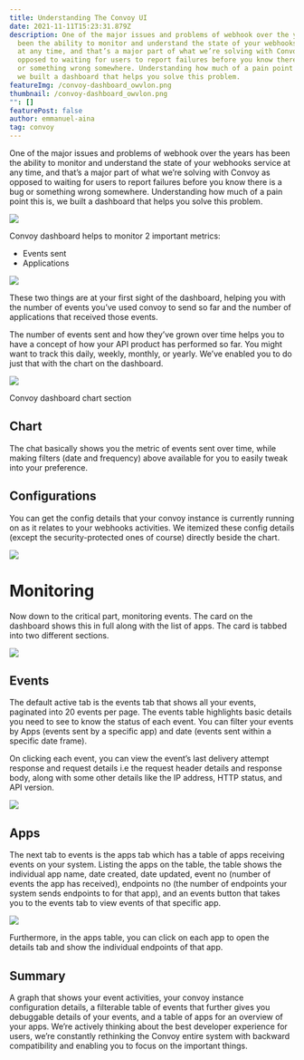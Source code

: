 ```yaml
---
title: Understanding The Convoy UI
date: 2021-11-11T15:23:31.879Z
description: One of the major issues and problems of webhook over the years has
  been the ability to monitor and understand the state of your webhooks service
  at any time, and that’s a major part of what we’re solving with Convoy as
  opposed to waiting for users to report failures before you know there is a bug
  or something wrong somewhere. Understanding how much of a pain point this is,
  we built a dashboard that helps you solve this problem.
featureImg: /convoy-dashboard_owvlon.png
thumbnail: /convoy-dashboard_owvlon.png
"": []
featurePost: false
author: emmanuel-aina
tag: convoy
---
```

One of the major issues and problems of webhook over the years has been the ability to monitor and understand the state of your webhooks service at any time, and that’s a major part of what we’re solving with Convoy as opposed to waiting for users to report failures before you know there is a bug or something wrong somewhere. Understanding how much of a pain point this is, we built a dashboard that helps you solve this problem.

![](https://miro.medium.com/max/1400/1*OtJBG3ykPyBsUMtPGJ9T6A.png)

Convoy dashboard helps to monitor 2 important metrics:

* Events sent
* Applications

![](https://miro.medium.com/max/1400/1*nueVgbjiVigwQMx6jHDNoQ.png)

These two things are at your first sight of the dashboard, helping you with the number of events you’ve used convoy to send so far and the number of applications that received those events.

The number of events sent and how they’ve grown over time helps you to have a concept of how your API product has performed so far. You might want to track this daily, weekly, monthly, or yearly. We’ve enabled you to do just that with the chart on the dashboard.

![](https://miro.medium.com/max/1200/1*IXHihGc6Nj7dFequeXqHYg.gif)

Convoy dashboard chart section

## Chart

The chat basically shows you the metric of events sent over time, while making filters (date and frequency) above available for you to easily tweak into your preference.

## Configurations

You can get the config details that your convoy instance is currently running on as it relates to your webhooks activities. We itemized these config details (except the security-protected ones of course) directly beside the chart.

![](https://miro.medium.com/max/1400/1*-23sI6Y7mhhxTO25pTELoA.png)

# Monitoring

Now down to the critical part, monitoring events. The card on the dashboard shows this in full along with the list of apps. The card is tabbed into two different sections.

![](https://miro.medium.com/max/1400/1*znplvJYC5ZkOxpaZFeLYwA.png)

## Events

The default active tab is the events tab that shows all your events, paginated into 20 events per page. The events table highlights basic details you need to see to know the status of each event. You can filter your events by Apps (events sent by a specific app) and date (events sent within a specific date frame).

On clicking each event, you can view the event’s last delivery attempt response and request details i.e the request header details and response body, along with some other details like the IP address, HTTP status, and API version.

![](https://miro.medium.com/max/1200/1*1o7Ipg1s1oLVe9js1Z3Xhg.gif)

## Apps

The next tab to events is the apps tab which has a table of apps receiving events on your system. Listing the apps on the table, the table shows the individual app name, date created, date updated, event no (number of events the app has received), endpoints no (the number of endpoints your system sends endpoints to for that app), and an events button that takes you to the events tab to view events of that specific app.

![](https://miro.medium.com/max/1400/1*d4BS1GSet58HaEyZtncg9Q.png)

Furthermore, in the apps table, you can click on each app to open the details tab and show the individual endpoints of that app.

## Summary

A graph that shows your event activities, your convoy instance configuration details, a filterable table of events that further gives you debuggable details of your events, and a table of apps for an overview of your apps. We’re actively thinking about the best developer experience for users, we’re constantly rethinking the Convoy entire system with backward compatibility and enabling you to focus on the important things.